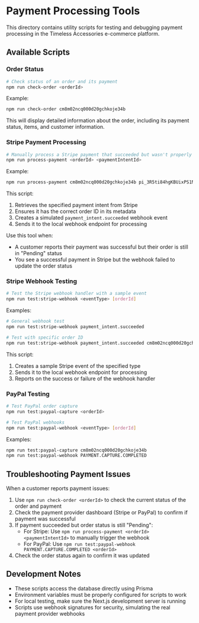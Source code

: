 # Payment Processing Tools

This directory contains utility scripts for testing and debugging payment processing in the Timeless Accessories e-commerce platform.

## Available Scripts

### Order Status

```bash
# Check status of an order and its payment
npm run check-order <orderId>
```

Example:

```bash
npm run check-order cm8m02ncq000d20gchkoje34b
```

This will display detailed information about the order, including its payment status, items, and customer information.

### Stripe Payment Processing

```bash
# Manually process a Stripe payment that succeeded but wasn't properly handled by webhooks
npm run process-payment <orderId> <paymentIntentId>
```

Example:

```bash
npm run process-payment cm8m02ncq000d20gchkoje34b pi_3R5ti84hgKBUixPS1N7Hl5RV
```

This script:

1. Retrieves the specified payment intent from Stripe
2. Ensures it has the correct order ID in its metadata
3. Creates a simulated `payment_intent.succeeded` webhook event
4. Sends it to the local webhook endpoint for processing

Use this tool when:

- A customer reports their payment was successful but their order is still in "Pending" status
- You see a successful payment in Stripe but the webhook failed to update the order status

### Stripe Webhook Testing

```bash
# Test the Stripe webhook handler with a sample event
npm run test:stripe-webhook <eventType> [orderId]
```

Examples:

```bash
# General webhook test
npm run test:stripe-webhook payment_intent.succeeded

# Test with specific order ID
npm run test:stripe-webhook payment_intent.succeeded cm8m02ncq000d20gchkoje34b
```

This script:

1. Creates a sample Stripe event of the specified type
2. Sends it to the local webhook endpoint for processing
3. Reports on the success or failure of the webhook handler

### PayPal Testing

```bash
# Test PayPal order capture
npm run test:paypal-capture <orderId>

# Test PayPal webhooks
npm run test:paypal-webhook <eventType> [orderId]
```

Examples:

```bash
npm run test:paypal-capture cm8m02ncq000d20gchkoje34b
npm run test:paypal-webhook PAYMENT.CAPTURE.COMPLETED
```

## Troubleshooting Payment Issues

When a customer reports payment issues:

1. Use `npm run check-order <orderId>` to check the current status of the order and payment
2. Check the payment provider dashboard (Stripe or PayPal) to confirm if payment was successful
3. If payment succeeded but order status is still "Pending":
   - For Stripe: Use `npm run process-payment <orderId> <paymentIntentId>` to manually trigger the webhook
   - For PayPal: Use `npm run test:paypal-webhook PAYMENT.CAPTURE.COMPLETED <orderId>`
4. Check the order status again to confirm it was updated

## Development Notes

- These scripts access the database directly using Prisma
- Environment variables must be properly configured for scripts to work
- For local testing, make sure the Next.js development server is running
- Scripts use webhook signatures for security, simulating the real payment provider webhooks
